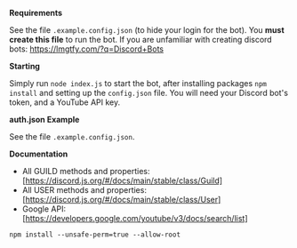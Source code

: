 **Requirements**

See the file `.example.config.json` (to hide your login for the bot). You **must create this file** to run the bot. If you are unfamiliar with creating discord bots: https://lmgtfy.com/?q=Discord+Bots

**Starting**

Simply run `node index.js` to start the bot, after installing packages `npm install` and setting up the `config.json` file. You will need your Discord bot's token, and a YouTube API key.

**auth.json Example**

See the file `.example.config.json`.

**Documentation**

- All GUILD methods and properties: [https://discord.js.org/#/docs/main/stable/class/Guild]
- All USER methods and properties: [https://discord.js.org/#/docs/main/stable/class/User]
- Google API: [https://developers.google.com/youtube/v3/docs/search/list]

`npm install --unsafe-perm=true --allow-root`

